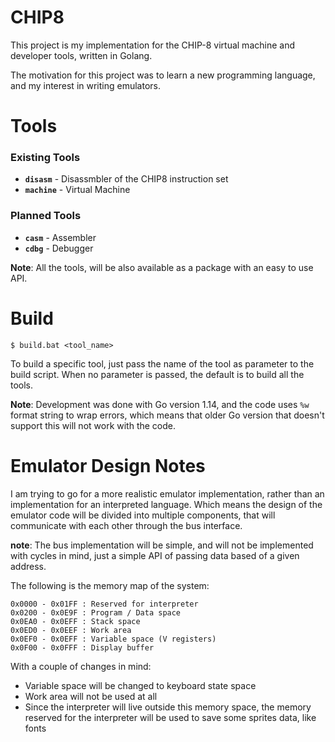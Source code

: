 # CHIP8
This project is my implementation for the CHIP-8 virtual machine and developer tools,
written in Golang.

The motivation for this project was to learn a new programming language,
and my interest in writing emulators.


# Tools

### Existing Tools
* __`disasm`__ - Disassmbler of the CHIP8 instruction set
* __`machine`__ - Virtual Machine

### Planned Tools
* __`casm`__ - Assembler
* __`cdbg`__ - Debugger

__Note__:
All the tools, will be also available as a package with an easy to use API.


# Build
```
$ build.bat <tool_name>
```
To build a specific tool, just pass the name of the tool as parameter to the build script.
When no parameter is passed, the default is to build all the tools.

__Note__:
Development was done with Go version 1.14,
and the code uses `%w` format string to wrap errors, which means that older Go version that doesn't support this will not work with the code.


# Emulator Design Notes
I am trying to go for a more realistic emulator implementation,
rather than an implementation for an interpreted language.
Which means the design of the emulator code will be divided into
multiple components, that will communicate with each other through the bus interface.

__note__: The bus implementation will be simple, and will not be implemented
with cycles in mind, just a simple API of passing data based of a given address.

The following is the memory map of the system:
```
0x0000 - 0x01FF : Reserved for interpreter
0x0200 - 0x0E9F : Program / Data space
0x0EA0 - 0x0EFF : Stack space
0x0ED0 - 0x0EEF : Work area
0x0EF0 - 0x0EFF : Variable space (V registers)
0x0F00 - 0x0FFF : Display buffer
```
With a couple of changes in mind:
* Variable space will be changed to keyboard state space
* Work area will not be used at all
* Since the interpreter will live outside this memory space,
  the memory reserved for the interpreter will be used to save
  some sprites data, like fonts
